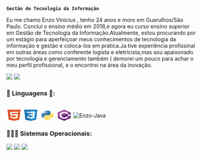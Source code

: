 


**`Gestão de Tecnologia da Informação`**

Eu me chamo Enzo Vinicius , tenho 24 anos e moro em Guarulhos/São Paulo. Concluí o ensino médio em 2018,e agora eu curso ensino superior em Gestão de Tecnologia da Informação.Atualmente, estou procurando por um estágio para aperfeiçoar meus conhecimentos de tecnologia da informação e gestão e coloca-los em prática.Ja tive experiência profissinal em outras áreas como conferente logista e eletricista,mas sou apaixonado por tecnologia  e gerenciamento também ( demorei um pouco para achar o meu perfil profissional, e o encontrei na área da inovação.


<p> 
     <a href = "mailto:enzoevbs@gmail.com"><img src="https://img.shields.io/badge/-Gmail-%23333?style=for-the-badge&logo=gmail&logoColor=white" target="_blank"></a>
 <a href="https://www.linkedin.com/in/enzo-santos-evbs/" target="_blank"><img src="https://img.shields.io/badge/-LinkedIn-%230077B5?style=for-the-badge&logo=linkedin&logoColor=white" target="_blank"></a> 
   

    
### 🤖 Linguagens 🤖:
<div style="display: inline_block"><br>
 
  <img align="center" alt="Enzo-HTML" height="30" width="40" src="https://raw.githubusercontent.com/devicons/devicon/master/icons/html5/html5-original.svg">
  <img align="center" alt="Enzo-CSS" height="30" width="40" src="https://raw.githubusercontent.com/devicons/devicon/master/icons/css3/css3-original.svg">
  <img align="center" alt="Enzo-Python" height="30" width="40" src="https://raw.githubusercontent.com/devicons/devicon/master/icons/python/python-original.svg">
  <img align="center" alt="Enzo-Csharp" height="30" width="40" src="https://raw.githubusercontent.com/devicons/devicon/master/icons/csharp/csharp-original.svg">
  <img align ="center"alt="Enzo-Java" height="30" width="40" src="https://img.shields.io/badge/Java-ED8B00?style=for-the-badge&logo=openjdk&logoColor=white">
            
</div>
  


### 🧑🏻‍💻 Sistemas Operacionais:
 
 <a href="" target="_blank"><img src="https://img.shields.io/badge/Linux-FCC624?style=for-the-badge&logo=linux&logoColor=black" target="_blank"></a> 
 <a href="" target="_blank"><img src="https://img.shields.io/badge/Windows-0078D6?style=for-the-badge&logo=windows&logoColor=white" target="_blank"></a> 
 <a href="" target="_blank"><img src="https://img.shields.io/badge/Kali_Linux-557C94?style=for-the-badge&logo=kali-linux&logoColor=white" target ="_blank"><a>

<br/>

 

 
